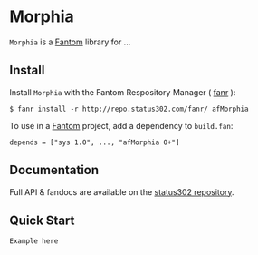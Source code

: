 # Morphia

`Morphia` is a [Fantom](http://fantom.org/) library for ...



## Install

Install `Morphia` with the Fantom Respository Manager ( [fanr](http://fantom.org/doc/docFanr/Tool.html#install) ):

    $ fanr install -r http://repo.status302.com/fanr/ afMorphia

To use in a [Fantom](http://fantom.org/) project, add a dependency to `build.fan`:

    depends = ["sys 1.0", ..., "afMorphia 0+"]



## Documentation

Full API & fandocs are available on the [status302 repository](http://repo.status302.com/doc/afMorphia/#overview).



## Quick Start

    Example here
